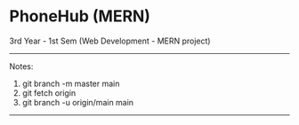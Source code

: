 # PhoneHub (MERN)

3rd Year - 1st Sem (Web Development - MERN project)

---

Notes:

1. git branch -m master main
2. git fetch origin
3. git branch -u origin/main main

---

